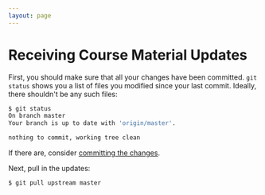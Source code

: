 ```yaml
---
layout: page
---
```


# Receiving Course Material Updates

First, you should make sure that all your changes have been committed.
`git status` shows you a list of files you modified since your last commit.
Ideally, there shouldn't be any such files:

```bash
$ git status
On branch master
Your branch is up to date with 'origin/master'.

nothing to commit, working tree clean
```

If there are, consider [committing the changes](#saving-your-work).

Next, pull in the updates:

```bash
$ git pull upstream master
```
